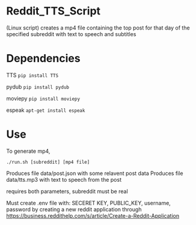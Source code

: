 # Reddit_TTS_Script

(Linux script) creates a mp4 file containing the top post for that day of the specified subreddit with text to speech and subtitles

# Dependencies

TTS
```pip install TTS```


pydub
```pip install pydub```


moviepy
```pip install moviepy```


espeak
```apt-get install espeak```

# Use

To generate mp4, 


```./run.sh [subreddit] [mp4 file]``` 

Produces file data/post.json with some relavent post data
Produces file data/tts.mp3 with text to speech from the post

requires both parameters, subreddit must be real

Must create .env file with: SECERET KEY, PUBLIC_KEY, username, password by creating a new reddit application through https://business.reddithelp.com/s/article/Create-a-Reddit-Application

